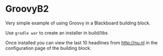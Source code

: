 # GroovyB2
Very simple example of using Groovy in a Blackboard building block.

Use `gradle war` to create an installer in build/libs

Once installed you can view the last 10 headlines from http://nu.nl in the configuration page of the building block.
